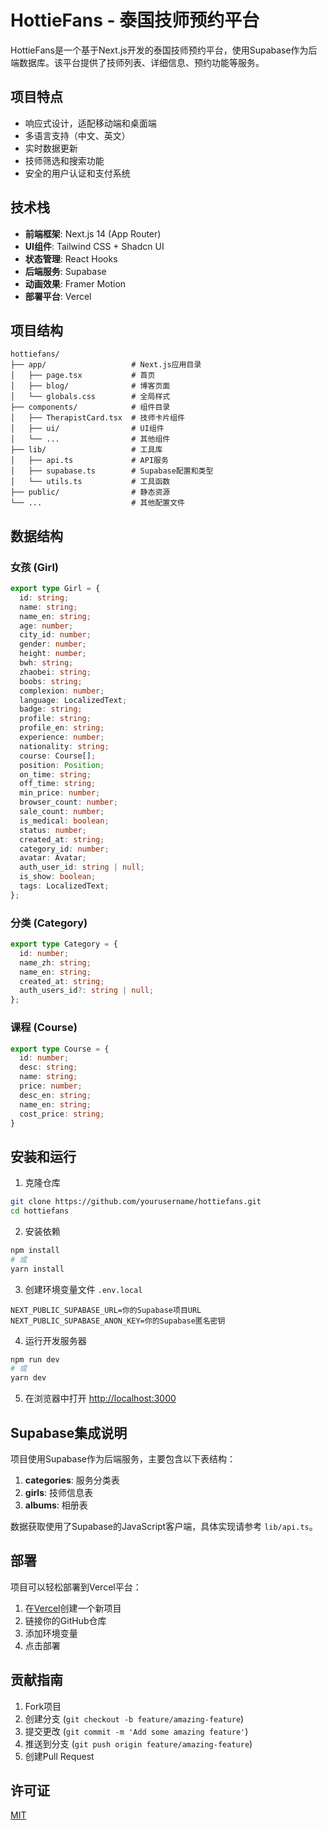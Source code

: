 # HottieFans - 泰国技师预约平台

HottieFans是一个基于Next.js开发的泰国技师预约平台，使用Supabase作为后端数据库。该平台提供了技师列表、详细信息、预约功能等服务。

## 项目特点

- 响应式设计，适配移动端和桌面端
- 多语言支持（中文、英文）
- 实时数据更新
- 技师筛选和搜索功能
- 安全的用户认证和支付系统

## 技术栈

- **前端框架**: Next.js 14 (App Router)
- **UI组件**: Tailwind CSS + Shadcn UI
- **状态管理**: React Hooks
- **后端服务**: Supabase
- **动画效果**: Framer Motion
- **部署平台**: Vercel

## 项目结构

```
hottiefans/
├── app/                   # Next.js应用目录
│   ├── page.tsx           # 首页
│   ├── blog/              # 博客页面
│   └── globals.css        # 全局样式
├── components/            # 组件目录
│   ├── TherapistCard.tsx  # 技师卡片组件
│   ├── ui/                # UI组件
│   └── ...                # 其他组件
├── lib/                   # 工具库
│   ├── api.ts             # API服务
│   ├── supabase.ts        # Supabase配置和类型
│   └── utils.ts           # 工具函数
├── public/                # 静态资源
└── ...                    # 其他配置文件
```

## 数据结构

### 女孩 (Girl)

```typescript
export type Girl = {
  id: string;
  name: string;
  name_en: string;
  age: number;
  city_id: number;
  gender: number;
  height: number;
  bwh: string;
  zhaobei: string;
  boobs: string;
  complexion: number;
  language: LocalizedText;
  badge: string;
  profile: string;
  profile_en: string;
  experience: number;
  nationality: string;
  course: Course[];
  position: Position;
  on_time: string;
  off_time: string;
  min_price: number;
  browser_count: number;
  sale_count: number;
  is_medical: boolean;
  status: number;
  created_at: string;
  category_id: number;
  avatar: Avatar;
  auth_user_id: string | null;
  is_show: boolean;
  tags: LocalizedText;
};
```

### 分类 (Category)

```typescript
export type Category = {
  id: number;
  name_zh: string;
  name_en: string;
  created_at: string;
  auth_users_id?: string | null;
};
```

### 课程 (Course)

```typescript
export type Course = {
  id: number;
  desc: string;
  name: string;
  price: number;
  desc_en: string;
  name_en: string;
  cost_price: string;
}
```

## 安装和运行

1. 克隆仓库

```bash
git clone https://github.com/yourusername/hottiefans.git
cd hottiefans
```

2. 安装依赖

```bash
npm install
# 或
yarn install
```

3. 创建环境变量文件 `.env.local`

```
NEXT_PUBLIC_SUPABASE_URL=你的Supabase项目URL
NEXT_PUBLIC_SUPABASE_ANON_KEY=你的Supabase匿名密钥
```

4. 运行开发服务器

```bash
npm run dev
# 或
yarn dev
```

5. 在浏览器中打开 [http://localhost:3000](http://localhost:3000)

## Supabase集成说明

项目使用Supabase作为后端服务，主要包含以下表结构：

1. **categories**: 服务分类表
2. **girls**: 技师信息表
3. **albums**: 相册表

数据获取使用了Supabase的JavaScript客户端，具体实现请参考 `lib/api.ts`。

## 部署

项目可以轻松部署到Vercel平台：

1. 在[Vercel](https://vercel.com)创建一个新项目
2. 链接你的GitHub仓库
3. 添加环境变量
4. 点击部署

## 贡献指南

1. Fork项目
2. 创建分支 (`git checkout -b feature/amazing-feature`)
3. 提交更改 (`git commit -m 'Add some amazing feature'`)
4. 推送到分支 (`git push origin feature/amazing-feature`)
5. 创建Pull Request

## 许可证

[MIT](LICENSE)
